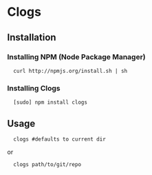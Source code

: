 # Clogs

## Installation

### Installing NPM (Node Package Manager)
```
  curl http://npmjs.org/install.sh | sh
```

### Installing Clogs
```
  [sudo] npm install clogs
```

## Usage
```
  clogs #defaults to current dir  
```  
  or  
```
  clogs path/to/git/repo
```

